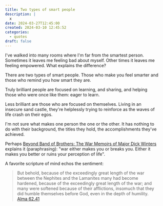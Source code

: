 ```yaml
---
title: Two types of smart people
description: |
  x
date: 2024-03-27T12:45:00
created: 2024-03-10 12:45:52
categories:
  - quotes
draft: false
---
```

I've walked into many rooms where I'm far from the smartest person. Sometimes it leaves me feeling bad about myself. Other times it leaves me feeling empowered. What explains the difference?

There are two types of smart people. Those who make you feel smarter and those who remind you how smart they are.

Truly brilliant people are focused on learning, and sharing, and helping those who were once like them: eager to learn. 

Less brilliant are those who are focused on themselves. Living in an insecure sand castle, they're helplessly trying to reinforce as the waves of life crash on their egos. 

I'm not sure what makes one person the one or the other. It has nothing to do with their background, the titles they hold, the accomplishments they've achieved. 

Perhaps [Beyond Band of Brothers: The War Memoirs of Major Dick Winters](../book-review/beyond-band-of-brothers.md) explains it (paraphrasing): "war either makes you or breaks you. Either it makes you better or ruins your perception of life".

A favorite scripture of mind echos the sentiment:

> But behold, because of the exceedingly great length of the war between the Nephites and the Lamanites many had become hardened, because of the exceedingly great length of the war; and many were softened because of their afflictions, insomuch that they did humble themselves before God, even in the depth of humility.
> [Alma 62.41](../scriptures/alma-62.41)
